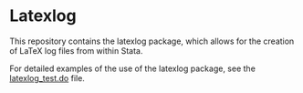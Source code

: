 # Latexlog

This repository contains the latexlog package, which allows for the creation of LaTeX log files from within Stata.

For detailed examples of the use of the latexlog package, see the [latexlog_test.do](latexlog_test.do) file.




